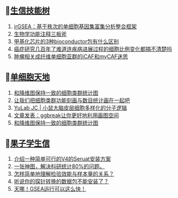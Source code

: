 ## 📝[生信技能树](https://github.com/ixxmu/mp_duty/issues?q=label%3A%E7%94%9F%E4%BF%A1%E6%8A%80%E8%83%BD%E6%A0%91+is%3Aclosed)
<!-- 1issueTable -->

1. [irGSEA：基于秩次的单细胞基因集富集分析整合框架](https://github.com/ixxmu/mp_duty/issues/4193) 
2. [生物学功能注释三板斧](https://github.com/ixxmu/mp_duty/issues/4181) 
3. [甲基化芯片的3种bioconductor包有什么区别](https://github.com/ixxmu/mp_duty/issues/4177) 
4. [癌症研究几百年了难道连疾病进展过程的细胞比例变化都搞不清楚吗](https://github.com/ixxmu/mp_duty/issues/4176) 
5. [肿瘤相关成纤维单细胞亚群的iCAF和myCAF迷思](https://github.com/ixxmu/mp_duty/issues/4169) 
<!-- 1issueTable -->
## 📝[单细胞天地](https://github.com/ixxmu/mp_duty/issues?q=label%3A%E5%8D%95%E7%BB%86%E8%83%9E%E5%A4%A9%E5%9C%B0+is%3Aclosed)
<!-- 2issueTable -->

1. [和降维图保持一致的细胞类群统计图](https://github.com/ixxmu/mp_duty/issues/4173) 
2. [让我们把细胞类群功能刻画与数目统计画在一起吧](https://github.com/ixxmu/mp_duty/issues/4172) 
3. [YuLab JC | 小鼠大脑皮层细胞多样化的分子逻辑](https://github.com/ixxmu/mp_duty/issues/4164) 
4. [文章发表：ggbreak让你更好地利用画图空间](https://github.com/ixxmu/mp_duty/issues/4149) 
5. [和降维图保持一致的细胞类群统计图](https://github.com/ixxmu/mp_duty/issues/4105) 
<!-- 2issueTable -->

## 📝[果子学生信](https://github.com/ixxmu/mp_duty/issues?q=label%3A%E6%9E%9C%E5%AD%90%E5%AD%A6%E7%94%9F%E4%BF%A1+is%3Aclosed)
<!-- 3issueTable -->

1. [介绍一种简单可行的V4的Seruat安装方案](https://github.com/ixxmu/mp_duty/issues/4134) 
2. [一张神图，解决科研统计80%的问题。](https://github.com/ixxmu/mp_duty/issues/4125) 
3. [怎样简单地理解检验效能与样本量的关系？](https://github.com/ixxmu/mp_duty/issues/4124) 
4. [听说你的探针转换的数据包不能安装了？](https://github.com/ixxmu/mp_duty/issues/4122) 
5. [天哪！GSEA运行可以这么快！](https://github.com/ixxmu/mp_duty/issues/3953) 
<!-- 3issueTable -->
